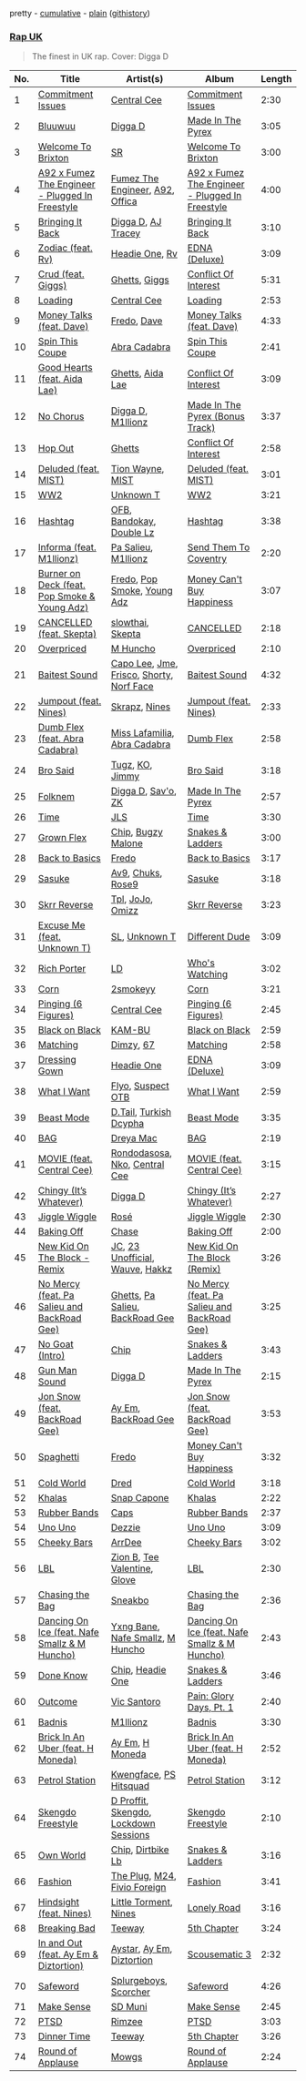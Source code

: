 pretty - [cumulative](/playlists/cumulative/Rap%20UK.md) - [plain](/playlists/plain/37i9dQZF1DX6PKX5dyBKeq) ([githistory](https://github.githistory.xyz/mackorone/spotify-playlist-archive/blob/master/playlists/plain/37i9dQZF1DX6PKX5dyBKeq))

### [Rap UK](https://open.spotify.com/playlist/37i9dQZF1DX6PKX5dyBKeq)

> The finest in UK rap. Cover: Digga D

| No. | Title | Artist(s) | Album | Length |
|---|---|---|---|---|
| 1 | [Commitment Issues](https://open.spotify.com/track/5w3CtwPT5e0k8zg2LyjvNN) | [Central Cee](https://open.spotify.com/artist/5H4yInM5zmHqpKIoMNAx4r) | [Commitment Issues](https://open.spotify.com/album/0RHc0eLRmJ7dFidneiGXeX) | 2:30 |
| 2 | [Bluuwuu](https://open.spotify.com/track/0uCxrNPY9JdWx1WET1o0bR) | [Digga D](https://open.spotify.com/artist/57n1OF36WvtOeATY6WQ6iw) | [Made In The Pyrex](https://open.spotify.com/album/01TvlbfYaOgRD6CNW6HPrp) | 3:05 |
| 3 | [Welcome To Brixton](https://open.spotify.com/track/7kQUdVjev73xIuwu7W6YW9) | [SR](https://open.spotify.com/artist/2NZN0JDhWXmMmhSXTbhm1h) | [Welcome To Brixton](https://open.spotify.com/album/2cJGDIj1sw0CRisyitZqdQ) | 3:00 |
| 4 | [A92 x Fumez The Engineer - Plugged In Freestyle](https://open.spotify.com/track/0goOUCNL6MYrqSVvGhvsxw) | [Fumez The Engineer](https://open.spotify.com/artist/0ksX396B3t2Gt8kwr0BJZk), [A92](https://open.spotify.com/artist/5uWT1NONby2BqNCu42fdDc), [Offica](https://open.spotify.com/artist/3z9G13I73VCCZgf2j7i8q2) | [A92 x Fumez The Engineer - Plugged In Freestyle](https://open.spotify.com/album/2d2jGNehp3V4MKWusgvMbk) | 4:00 |
| 5 | [Bringing It Back](https://open.spotify.com/track/3inbZcvbbcwJFgEzZgANwE) | [Digga D](https://open.spotify.com/artist/57n1OF36WvtOeATY6WQ6iw), [AJ Tracey](https://open.spotify.com/artist/4Xi6LSfFqv26XgP9NKN26U) | [Bringing It Back](https://open.spotify.com/album/51NcaYxQV6atdnmrCtQoc7) | 3:10 |
| 6 | [Zodiac (feat. Rv)](https://open.spotify.com/track/2nUncMJyv0qmCGlqrNhtJW) | [Headie One](https://open.spotify.com/artist/6UCQYrcJ6wab6gnQ89OJFh), [Rv](https://open.spotify.com/artist/4VylF3B1rKCL5tdOJ8VL8o) | [EDNA (Deluxe)](https://open.spotify.com/album/4KxJRAHWvrJSIeftGB9PHP) | 3:09 |
| 7 | [Crud (feat. Giggs)](https://open.spotify.com/track/4ztSuhQnS4j1vFjYRg4Wsc) | [Ghetts](https://open.spotify.com/artist/7zJL978NtANOysfGY21ty6), [Giggs](https://open.spotify.com/artist/3S0tlB4fE7ChxI2pWz8Xip) | [Conflict Of Interest](https://open.spotify.com/album/4GJnb2XwVlS2HrVsBa9fI4) | 5:31 |
| 8 | [Loading](https://open.spotify.com/track/4D0GT8zWuA7Z2em6dpajAn) | [Central Cee](https://open.spotify.com/artist/5H4yInM5zmHqpKIoMNAx4r) | [Loading](https://open.spotify.com/album/11W7cdDjujY2ktlOAGGq7Q) | 2:53 |
| 9 | [Money Talks (feat. Dave)](https://open.spotify.com/track/31gzwBma4iEppvk8um5ZGx) | [Fredo](https://open.spotify.com/artist/3rbtPd0NcvhO2AzMfzx90z), [Dave](https://open.spotify.com/artist/6Ip8FS7vWT1uKkJSweANQK) | [Money Talks (feat. Dave)](https://open.spotify.com/album/4QonFDxUcxM49sCR7g8ns1) | 4:33 |
| 10 | [Spin This Coupe](https://open.spotify.com/track/7CSjrlKu2HI9qNpzCWWYer) | [Abra Cadabra](https://open.spotify.com/artist/1ZHk8dteZz6Vi2HFp4hGoM) | [Spin This Coupe](https://open.spotify.com/album/14f53xLUSSKlpAuvgc6smC) | 2:41 |
| 11 | [Good Hearts (feat. Aida Lae)](https://open.spotify.com/track/0o0eLV2HtDSzGTcrXAwzGj) | [Ghetts](https://open.spotify.com/artist/7zJL978NtANOysfGY21ty6), [Aida Lae](https://open.spotify.com/artist/6O3zNHRRBNy1fVMuFsuJwc) | [Conflict Of Interest](https://open.spotify.com/album/4GJnb2XwVlS2HrVsBa9fI4) | 3:09 |
| 12 | [No Chorus](https://open.spotify.com/track/25JRyuLsCus2fzuemAeVMS) | [Digga D](https://open.spotify.com/artist/57n1OF36WvtOeATY6WQ6iw), [M1llionz](https://open.spotify.com/artist/5ZD4VhNTUEnEBTlWQPeyzq) | [Made In The Pyrex (Bonus Track)](https://open.spotify.com/album/659HHNEhpkkMd96Klbdrl4) | 3:37 |
| 13 | [Hop Out](https://open.spotify.com/track/79DSWTkuAlhaFpBMo0pumM) | [Ghetts](https://open.spotify.com/artist/7zJL978NtANOysfGY21ty6) | [Conflict Of Interest](https://open.spotify.com/album/4GJnb2XwVlS2HrVsBa9fI4) | 2:58 |
| 14 | [Deluded (feat. MIST)](https://open.spotify.com/track/7pX7Xw1Gca3uIzslTtUIlu) | [Tion Wayne](https://open.spotify.com/artist/7b79bQFziJFedJb75k6hFt), [MIST](https://open.spotify.com/artist/63X1WKthLQidtqxxO2sgeq) | [Deluded (feat. MIST)](https://open.spotify.com/album/6esq1fhTNxnphI657hVXr7) | 3:01 |
| 15 | [WW2](https://open.spotify.com/track/51ryhYwXfP7vv3A9RORmQ9) | [Unknown T](https://open.spotify.com/artist/3iAhNz3e31lBuXYOsqGsf3) | [WW2](https://open.spotify.com/album/3dvyDylacbSogoCzyIJn52) | 3:21 |
| 16 | [Hashtag](https://open.spotify.com/track/0lZsrqWSF5Kzswaf1SLo69) | [OFB](https://open.spotify.com/artist/0koPE9U3b5XYArKa7R2TLm), [Bandokay](https://open.spotify.com/artist/0CqfkYr7CBuSySa4wUBChE), [Double Lz](https://open.spotify.com/artist/4Al9wqYpl2Yi1XfUrDrZmS) | [Hashtag](https://open.spotify.com/album/6k70hjbJUiIdU3OqWyKfiG) | 3:38 |
| 17 | [Informa (feat. M1llionz)](https://open.spotify.com/track/7vzfjHm6m8olEhvQ3vAHqj) | [Pa Salieu](https://open.spotify.com/artist/290nCNEce1y6rfoJiO2rK7), [M1llionz](https://open.spotify.com/artist/5ZD4VhNTUEnEBTlWQPeyzq) | [Send Them To Coventry](https://open.spotify.com/album/07XuUjDVxufzEQI5bGpzhT) | 2:20 |
| 18 | [Burner on Deck (feat. Pop Smoke & Young Adz)](https://open.spotify.com/track/65vHYhe2AprpDBHBTpOBaE) | [Fredo](https://open.spotify.com/artist/3rbtPd0NcvhO2AzMfzx90z), [Pop Smoke](https://open.spotify.com/artist/0eDvMgVFoNV3TpwtrVCoTj), [Young Adz](https://open.spotify.com/artist/396eHybVCEUr0PcED4yFga) | [Money Can't Buy Happiness](https://open.spotify.com/album/3ATu7YPpiYgZqHkkpqRMGR) | 3:07 |
| 19 | [CANCELLED (feat. Skepta)](https://open.spotify.com/track/7IE02GF3sAYT1zeNA1HMDS) | [slowthai](https://open.spotify.com/artist/3r1XkJ7vCs8kHBSzGvPLdP), [Skepta](https://open.spotify.com/artist/2p1fiYHYiXz9qi0JJyxBzN) | [CANCELLED](https://open.spotify.com/album/38yjg5RAU1cmxxtRedCuTp) | 2:18 |
| 20 | [Overpriced](https://open.spotify.com/track/7sV2u9PuacBt62EgwqAPFC) | [M Huncho](https://open.spotify.com/artist/491U1PrV1EoQuhM0aUCn9r) | [Overpriced](https://open.spotify.com/album/62ZHVbE8x65GyJvztZDInF) | 2:10 |
| 21 | [Baitest Sound](https://open.spotify.com/track/4kUwWsJaBHbw4PPgY3Yc4c) | [Capo Lee](https://open.spotify.com/artist/4KKnsk3tGkfwChmUmmJ0kh), [Jme](https://open.spotify.com/artist/4IZLJdhHCqAvT4pjn8TLH5), [Frisco](https://open.spotify.com/artist/1AKNroq6zJX4DlJaA0dcKw), [Shorty](https://open.spotify.com/artist/4vAQghcnpz5V7zsPKy9Jpy), [Norf Face](https://open.spotify.com/artist/2vx0BQk6J282s1fpwyhGA0) | [Baitest Sound](https://open.spotify.com/album/6itNAZOiWJGeQm3AJl23kK) | 4:32 |
| 22 | [Jumpout (feat. Nines)](https://open.spotify.com/track/37y5Yz5Hu6oeY7HCTTiETL) | [Skrapz](https://open.spotify.com/artist/67R8l2OLqGwA9V4BKllYQY), [Nines](https://open.spotify.com/artist/0tPKcpC8yXpfdWXFcN7Vwr) | [Jumpout (feat. Nines)](https://open.spotify.com/album/7kVclgsUTOXCzG7YYbGYqg) | 2:33 |
| 23 | [Dumb Flex (feat. Abra Cadabra)](https://open.spotify.com/track/2EC9V3zNRWmhVc5P0l22Bt) | [Miss Lafamilia](https://open.spotify.com/artist/5RUIxQGzPzXUD19Rb3W4e9), [Abra Cadabra](https://open.spotify.com/artist/1ZHk8dteZz6Vi2HFp4hGoM) | [Dumb Flex](https://open.spotify.com/album/5JFJXpVl5LKtaY6PqnXYdO) | 2:58 |
| 24 | [Bro Said](https://open.spotify.com/track/00objiBbuCbdoFcQYaBPfx) | [Tugz](https://open.spotify.com/artist/0EsIH9FycGuS9i9apZ01k9), [KO](https://open.spotify.com/artist/51xvY3ND0pMakkwfNJa3AN), [Jimmy](https://open.spotify.com/artist/06w8gYYjCLGIK8Cp4ltMJo) | [Bro Said](https://open.spotify.com/album/4KXCo7bn5L4I9hNRAzfZoX) | 3:18 |
| 25 | [Folknem](https://open.spotify.com/track/3BjRvR8gKY9wB1cYBNWSfp) | [Digga D](https://open.spotify.com/artist/57n1OF36WvtOeATY6WQ6iw), [Sav'o](https://open.spotify.com/artist/1VeNLxolTVovUG1ROeumVp), [ZK](https://open.spotify.com/artist/0mRaNNxroVAAA7o12pRw7E) | [Made In The Pyrex](https://open.spotify.com/album/01TvlbfYaOgRD6CNW6HPrp) | 2:57 |
| 26 | [Time](https://open.spotify.com/track/5r4AZGGgbEDWefGkbVlPSA) | [JLS](https://open.spotify.com/artist/243YAVpKIE6F0sdWAT3Ll2) | [Time](https://open.spotify.com/album/3DgvgxsP6nP008ujkkYyZ8) | 3:30 |
| 27 | [Grown Flex](https://open.spotify.com/track/7CZHlTZRKTSntwEmsWS258) | [Chip](https://open.spotify.com/artist/0tJCNteqwm7LmRZ6KWr8GT), [Bugzy Malone](https://open.spotify.com/artist/4Dokdwa3WB7ilQ2c2qvIBL) | [Snakes & Ladders](https://open.spotify.com/album/61KrONcgww3TKrlX2qJKzV) | 3:00 |
| 28 | [Back to Basics](https://open.spotify.com/track/7bb2iBhmeQeggAe623m6FY) | [Fredo](https://open.spotify.com/artist/3rbtPd0NcvhO2AzMfzx90z) | [Back to Basics](https://open.spotify.com/album/3TLBa9ZgL9Ka58oXvQPk2Q) | 3:17 |
| 29 | [Sasuke](https://open.spotify.com/track/5q5t2C28uQdg2mk8HOfDWb) | [Av9](https://open.spotify.com/artist/1jIj0KgtAmcGbI8aPILxej), [Chuks](https://open.spotify.com/artist/7aQgFbV1G32PxN1IunF4Hw), [Rose9](https://open.spotify.com/artist/2YnLovVFq1yb1i04StOpei) | [Sasuke](https://open.spotify.com/album/2MsdnHASkr4LyTS938BOCb) | 3:18 |
| 30 | [Skrr Reverse](https://open.spotify.com/track/2cPERdrMEWlY1FMXdLeknq) | [Tpl](https://open.spotify.com/artist/6izvYTz6us3IkFWb04ehOj), [JoJo](https://open.spotify.com/artist/6chwTPaTBtSVwRDdCrwYUv), [Omizz](https://open.spotify.com/artist/5NnN6huMKktbVeIAEwBqjB) | [Skrr Reverse](https://open.spotify.com/album/6AGaw8JCIYdH3rR6DfogWy) | 3:23 |
| 31 | [Excuse Me (feat. Unknown T)](https://open.spotify.com/track/3GyTUT9HTlVx8jfyBcUFuN) | [SL](https://open.spotify.com/artist/0wY1K9SgxbaRfoFRmSR5x5), [Unknown T](https://open.spotify.com/artist/3iAhNz3e31lBuXYOsqGsf3) | [Different Dude](https://open.spotify.com/album/447LSbq94nqwdVDMMmVeoZ) | 3:09 |
| 32 | [Rich Porter](https://open.spotify.com/track/3oior4LrbCiJCYdaUKhhxS) | [LD](https://open.spotify.com/artist/4eQGLO5ExQniSLvj5NjW6m) | [Who's Watching](https://open.spotify.com/album/31VIpzeGAccBcmRTBSJY3Z) | 3:02 |
| 33 | [Corn](https://open.spotify.com/track/4aaEROAXVunrYjS556YxAn) | [2smokeyy](https://open.spotify.com/artist/4MUA591QaNW7xiMlMgBJV2) | [Corn](https://open.spotify.com/album/5hf9tYrWhDC5ZdKy7f9Kx8) | 3:21 |
| 34 | [Pinging (6 Figures)](https://open.spotify.com/track/5DioDvyrdjUIyeA07BPpm4) | [Central Cee](https://open.spotify.com/artist/5H4yInM5zmHqpKIoMNAx4r) | [Pinging (6 Figures)](https://open.spotify.com/album/0UzN4R3iiz264XP5UXk3bo) | 2:45 |
| 35 | [Black on Black](https://open.spotify.com/track/6TL99vn4EAj53RERX836SD) | [KAM-BU](https://open.spotify.com/artist/2FIE0at8itKGQVx1vfQ7JF) | [Black on Black](https://open.spotify.com/album/1lFxOgqkpLWdrKCoepr0wq) | 2:59 |
| 36 | [Matching](https://open.spotify.com/track/0Zmsn4x6sA4ySnqnmxvOat) | [Dimzy](https://open.spotify.com/artist/2G3moO7hc1jXWYKkW5ZYw4), [67](https://open.spotify.com/artist/211p9eSLzwF6iuXzzP5xTl) | [Matching](https://open.spotify.com/album/2Kov4OSKfl2bJ8zuG7L1eK) | 2:58 |
| 37 | [Dressing Gown](https://open.spotify.com/track/4lnZgB43wEooz9XcsNvXJM) | [Headie One](https://open.spotify.com/artist/6UCQYrcJ6wab6gnQ89OJFh) | [EDNA (Deluxe)](https://open.spotify.com/album/4KxJRAHWvrJSIeftGB9PHP) | 3:09 |
| 38 | [What I Want](https://open.spotify.com/track/5kfjaiLgKybDBQlPs9L35z) | [Flyo](https://open.spotify.com/artist/0WdEuvmHEZlmWCkKKwhm3t), [Suspect OTB](https://open.spotify.com/artist/6UmdRN4VAfN58ZCLYGGBDE) | [What I Want](https://open.spotify.com/album/5yeUt35KFrFadQPKN5iA5t) | 2:59 |
| 39 | [Beast Mode](https://open.spotify.com/track/18SzRv5V3kIVMDtsHiLQnQ) | [D.Tail](https://open.spotify.com/artist/0EDDfddmyL0lSMIhMdWD5Y), [Turkish Dcypha](https://open.spotify.com/artist/5o6zDmcCIfP6RAdWUFBoEK) | [Beast Mode](https://open.spotify.com/album/5PTF3KKbHx3522w8ZgIL8D) | 3:35 |
| 40 | [BAG](https://open.spotify.com/track/0OPQWaC7klOsCK7K5XyZY0) | [Dreya Mac](https://open.spotify.com/artist/03AVZyE7WnmLY4rTL1s0RP) | [BAG](https://open.spotify.com/album/77a1a68ChKH5lojujVv939) | 2:19 |
| 41 | [MOVIE (feat. Central Cee)](https://open.spotify.com/track/57fle7Lnf7lOXNf76r2x6C) | [Rondodasosa](https://open.spotify.com/artist/61bQ4nwIioR8w6PGxzpyY3), [Nko](https://open.spotify.com/artist/4kTOsBwxhA2Sn4PSs7PqnN), [Central Cee](https://open.spotify.com/artist/5H4yInM5zmHqpKIoMNAx4r) | [MOVIE (feat. Central Cee)](https://open.spotify.com/album/0fV9Q0CVKecmGnN6hA2OTC) | 3:15 |
| 42 | [Chingy (It’s Whatever)](https://open.spotify.com/track/6afrGc4NBIQEObX1S8DCPy) | [Digga D](https://open.spotify.com/artist/57n1OF36WvtOeATY6WQ6iw) | [Chingy (It’s Whatever)](https://open.spotify.com/album/1AIAbN7fVeoDKBQ7LeCAZP) | 2:27 |
| 43 | [Jiggle Wiggle](https://open.spotify.com/track/4rX6wAL8r8aUxCMn95AfBW) | [Rosé](https://open.spotify.com/artist/2hPUv3QLc5LHzItLTAJW0U) | [Jiggle Wiggle](https://open.spotify.com/album/2wZXgVuRnH9YeyrJgI6Mfn) | 2:30 |
| 44 | [Baking Off](https://open.spotify.com/track/5Vhyh53VQnrnbgkH7uMEC8) | [Chase](https://open.spotify.com/artist/7qC9oiwVOGgv5fiJ2bABv9) | [Baking Off](https://open.spotify.com/album/0OeOJLazhWn3rmGY9DVNAA) | 2:00 |
| 45 | [New Kid On The Block - Remix](https://open.spotify.com/track/5cuucPihJJApbJ22q6YGTy) | [JC](https://open.spotify.com/artist/7orBD1d4pLNrIDD4BYrhp8), [23 Unofficial](https://open.spotify.com/artist/3wvA1LQHLvXmkPFm3WtSrI), [Wauve](https://open.spotify.com/artist/6iJTgr51htiTuj3r1cFSFO), [Hakkz](https://open.spotify.com/artist/1D7I4dxMMjjxxwpO90ezb1) | [New Kid On The Block (Remix)](https://open.spotify.com/album/7omF3HfAmjm5puPL4PPvQx) | 3:26 |
| 46 | [No Mercy (feat. Pa Salieu and BackRoad Gee)](https://open.spotify.com/track/1BDP25hL13wOLAtna4A3J2) | [Ghetts](https://open.spotify.com/artist/7zJL978NtANOysfGY21ty6), [Pa Salieu](https://open.spotify.com/artist/290nCNEce1y6rfoJiO2rK7), [BackRoad Gee](https://open.spotify.com/artist/51op6E2hjkeutwFhgw32mL) | [No Mercy (feat. Pa Salieu and BackRoad Gee)](https://open.spotify.com/album/21gs7D9FzXjbXyPhlBWqbo) | 3:25 |
| 47 | [No Goat (Intro)](https://open.spotify.com/track/6XJLSNh0Wlw2JmA0OIi2a2) | [Chip](https://open.spotify.com/artist/0tJCNteqwm7LmRZ6KWr8GT) | [Snakes & Ladders](https://open.spotify.com/album/61KrONcgww3TKrlX2qJKzV) | 3:43 |
| 48 | [Gun Man Sound](https://open.spotify.com/track/3w5ndcPvlf63hI2EZlsCrM) | [Digga D](https://open.spotify.com/artist/57n1OF36WvtOeATY6WQ6iw) | [Made In The Pyrex](https://open.spotify.com/album/01TvlbfYaOgRD6CNW6HPrp) | 2:15 |
| 49 | [Jon Snow (feat. BackRoad Gee)](https://open.spotify.com/track/5kH0aiBrX10a82iZoOZ6DZ) | [Ay Em](https://open.spotify.com/artist/1IiTy72Esd2mIfGuvsvdQB), [BackRoad Gee](https://open.spotify.com/artist/51op6E2hjkeutwFhgw32mL) | [Jon Snow (feat. BackRoad Gee)](https://open.spotify.com/album/4kEJHQS9RIpQjgGhlotcTv) | 3:53 |
| 50 | [Spaghetti](https://open.spotify.com/track/7j0AjRMQ5f2AFMLgn9aQHm) | [Fredo](https://open.spotify.com/artist/3rbtPd0NcvhO2AzMfzx90z) | [Money Can't Buy Happiness](https://open.spotify.com/album/3ATu7YPpiYgZqHkkpqRMGR) | 3:32 |
| 51 | [Cold World](https://open.spotify.com/track/0uS9ADnjatyydeJUELiY9w) | [Dred](https://open.spotify.com/artist/3qlIWX4VHPlkGJfXvbEJeT) | [Cold World](https://open.spotify.com/album/3JQ6UHVWcDbtWryY8EyJ3d) | 3:18 |
| 52 | [Khalas](https://open.spotify.com/track/43ZCrIejcF1tRGr8I2S0Xc) | [Snap Capone](https://open.spotify.com/artist/3VPxstOu7nMAaOrD3hhUR1) | [Khalas](https://open.spotify.com/album/3XSiF9DFVz1UVGe9FDAM3i) | 2:22 |
| 53 | [Rubber Bands](https://open.spotify.com/track/6wUGR2z3NlVMTKcNx6N1rk) | [Caps](https://open.spotify.com/artist/1taiKY0UBdnpd0tA1DM5Vq) | [Rubber Bands](https://open.spotify.com/album/7BV6u8ttJ0caGwRMUBVtKQ) | 2:37 |
| 54 | [Uno Uno](https://open.spotify.com/track/5hWqNyZNS3ABGDKNraRURJ) | [Dezzie](https://open.spotify.com/artist/24Ws1EeobHSyqDxQKfie7Q) | [Uno Uno](https://open.spotify.com/album/092WYc5urW9jjCM3tZfy2D) | 3:09 |
| 55 | [Cheeky Bars](https://open.spotify.com/track/1fvrXipx0Noh68lX63Jy5y) | [ArrDee](https://open.spotify.com/artist/7m0BsF0t3K9WQFgKoPejfk) | [Cheeky Bars](https://open.spotify.com/album/0qO44BhBxRTsldrFG3NVN4) | 3:02 |
| 56 | [LBL](https://open.spotify.com/track/3LWtTJdOmMR1eze7gjLNgy) | [Zion B](https://open.spotify.com/artist/2rDhrBtikmVLObWdUzWBLk), [Tee Valentine](https://open.spotify.com/artist/16Ra1OHia7L8QOXXKevZsW), [Glove](https://open.spotify.com/artist/6whpECbAXKj9TQPVcdu0OM) | [LBL](https://open.spotify.com/album/0gxXzV2DR0iMGeLLheP5fi) | 2:30 |
| 57 | [Chasing the Bag](https://open.spotify.com/track/3FfUQEvoUZbDEsuRNVsi9F) | [Sneakbo](https://open.spotify.com/artist/3EUM35RpJZkmptksMgQyj6) | [Chasing the Bag](https://open.spotify.com/album/0qgzmo5SFrup2dg5jH7lsN) | 2:36 |
| 58 | [Dancing On Ice (feat. Nafe Smallz & M Huncho)](https://open.spotify.com/track/2GzIlFiI42N11SDbnh4VjN) | [Yxng Bane](https://open.spotify.com/artist/5AbLpsnTQVNB3OEadYiVrK), [Nafe Smallz](https://open.spotify.com/artist/3dKjmeRZcSUw617CoMzEA0), [M Huncho](https://open.spotify.com/artist/491U1PrV1EoQuhM0aUCn9r) | [Dancing On Ice (feat. Nafe Smallz & M Huncho)](https://open.spotify.com/album/7orWO4t6P5iNNB6K5hQ80E) | 2:43 |
| 59 | [Done Know](https://open.spotify.com/track/3UDz5rxWKYIzBhV37XLFK7) | [Chip](https://open.spotify.com/artist/0tJCNteqwm7LmRZ6KWr8GT), [Headie One](https://open.spotify.com/artist/6UCQYrcJ6wab6gnQ89OJFh) | [Snakes & Ladders](https://open.spotify.com/album/61KrONcgww3TKrlX2qJKzV) | 3:46 |
| 60 | [Outcome](https://open.spotify.com/track/2q6vrESx360IzxFBQjuyCy) | [Vic Santoro](https://open.spotify.com/artist/35KDE2KSa0OKt1iyWG3azS) | [Pain: Glory Days, Pt. 1](https://open.spotify.com/album/15ZLm5lFwBseYq36p3gX1u) | 2:40 |
| 61 | [Badnis](https://open.spotify.com/track/6AWaDNtM8Cn4wyjauorXVR) | [M1llionz](https://open.spotify.com/artist/5ZD4VhNTUEnEBTlWQPeyzq) | [Badnis](https://open.spotify.com/album/54UedcLI2rvaMEtWin2yzi) | 3:30 |
| 62 | [Brick In An Uber (feat. H Moneda)](https://open.spotify.com/track/3gy0TCyhHgiumjr9DsKvbe) | [Ay Em](https://open.spotify.com/artist/1IiTy72Esd2mIfGuvsvdQB), [H Moneda](https://open.spotify.com/artist/7ITQNpt9iBdVvqX2drvVth) | [Brick In An Uber (feat. H Moneda)](https://open.spotify.com/album/1Vsek7emqoEowzC1CY5FaX) | 2:52 |
| 63 | [Petrol Station](https://open.spotify.com/track/1YTLPtmFqjWmXREt6niKsX) | [Kwengface](https://open.spotify.com/artist/5O1YiYFy3CEWD2lkOmoerV), [PS Hitsquad](https://open.spotify.com/artist/2EFfcfsFZxKJXnN63BqyPc) | [Petrol Station](https://open.spotify.com/album/3zWQzB3CmVFq8JUkXIIOU8) | 3:12 |
| 64 | [Skengdo Freestyle](https://open.spotify.com/track/62WUdswKwS5um2nJRnGPDB) | [D Proffit](https://open.spotify.com/artist/1yPUttnkZ82L1DQ6dHlk5o), [Skengdo](https://open.spotify.com/artist/3LmkRGuUav9Un8TDMjwKSg), [Lockdown Sessions](https://open.spotify.com/artist/2qonpSoIq0S3dP1jntgzSE) | [Skengdo Freestyle](https://open.spotify.com/album/3atfeRqe98AwOX5OGl049r) | 2:10 |
| 65 | [Own World](https://open.spotify.com/track/7CjiwTYhU8xoYg5KLERATi) | [Chip](https://open.spotify.com/artist/0tJCNteqwm7LmRZ6KWr8GT), [Dirtbike Lb](https://open.spotify.com/artist/3LxQ9uN2B3DAn7riENlpcQ) | [Snakes & Ladders](https://open.spotify.com/album/61KrONcgww3TKrlX2qJKzV) | 3:16 |
| 66 | [Fashion](https://open.spotify.com/track/6vkyfjrmR8MbWiTYWfXMuS) | [The Plug](https://open.spotify.com/artist/5r3fI2q1YU3QyVP7oncOQ9), [M24](https://open.spotify.com/artist/601bmA9VRZnMVclsxG7W6T), [Fivio Foreign](https://open.spotify.com/artist/14CHVeJGrR5xgUGQFV5BVM) | [Fashion](https://open.spotify.com/album/5E9DkM5znrKAvCr0ho1MoC) | 3:41 |
| 67 | [Hindsight (feat. Nines)](https://open.spotify.com/track/52xgT8Z0oeyUbGLxvBELVx) | [Little Torment](https://open.spotify.com/artist/5HMjCvzpYeCoeUcpU5g93t), [Nines](https://open.spotify.com/artist/0tPKcpC8yXpfdWXFcN7Vwr) | [Lonely Road](https://open.spotify.com/album/51DYuLBFLhRltTINXzmQmJ) | 3:16 |
| 68 | [Breaking Bad](https://open.spotify.com/track/2xOLYbNUnhcl715RYkX0Or) | [Teeway](https://open.spotify.com/artist/0kpblC0svNiiNNli00y7J9) | [5th Chapter](https://open.spotify.com/album/58l2cS2fXklhqSaeh2iCYE) | 3:24 |
| 69 | [In and Out (feat. Ay Em & Diztortion)](https://open.spotify.com/track/2nONnWmHQs8HlrzXIbHoEY) | [Aystar](https://open.spotify.com/artist/4HpnjNnqIjwItltmZJliMy), [Ay Em](https://open.spotify.com/artist/1IiTy72Esd2mIfGuvsvdQB), [Diztortion](https://open.spotify.com/artist/35vjmhmFFVoYLg4gPJBvEV) | [Scousematic 3](https://open.spotify.com/album/3fIrXGUMMeOxLHvtIRSQpH) | 2:32 |
| 70 | [Safeword](https://open.spotify.com/track/0NpQxEbSBygDxEHuflJqRw) | [Splurgeboys](https://open.spotify.com/artist/5ybO9LJlZ1H2d0zBMhdjVa), [Scorcher](https://open.spotify.com/artist/2BYHpYwXO4zi36Tf3pEH5n) | [Safeword](https://open.spotify.com/album/69xVp6p6Y0Ohj21vCvp421) | 4:26 |
| 71 | [Make Sense](https://open.spotify.com/track/72Fj39DKwbxPPzLw7V8ty5) | [SD Muni](https://open.spotify.com/artist/0YFd71npsQwuqBCezSIBfA) | [Make Sense](https://open.spotify.com/album/5lhzguXXwwipPnnZvega5B) | 2:45 |
| 72 | [PTSD](https://open.spotify.com/track/55uozXmWOyH7TtgF9zoSH5) | [Rimzee](https://open.spotify.com/artist/65QlWmtWjcK3CPBung0ATT) | [PTSD](https://open.spotify.com/album/1xRG5yly8VSgCtwMLt9ALT) | 3:03 |
| 73 | [Dinner Time](https://open.spotify.com/track/2eihvUYFGcMwaBqHkFbdU1) | [Teeway](https://open.spotify.com/artist/0kpblC0svNiiNNli00y7J9) | [5th Chapter](https://open.spotify.com/album/58l2cS2fXklhqSaeh2iCYE) | 3:26 |
| 74 | [Round of Applause](https://open.spotify.com/track/09Y9LHFE9lsw2ooaCqTcX8) | [Mowgs](https://open.spotify.com/artist/5B6fjdBghQykaZm20DtDP9) | [Round of Applause](https://open.spotify.com/album/5EqyPEkfpyJb2NiRFEtyVL) | 2:24 |